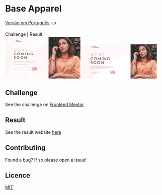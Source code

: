 # Base Apparel

<a href="https://github.com/ItaloPussi/frontend-mentor/tree/master/base-apparel-coming-soon/readme.pt.md">Versão em Português</a> 👈

Challenge | Result <br />
<img width="48%" src="https://github.com/ItaloPussi/frontend-mentor/blob/master/base-apparel-coming-soon/design/desktop-design.jpg" /> <img width="48%" src="https://github.com/ItaloPussi/frontend-mentor/blob/master/base-apparel-coming-soon/design/result.jpg?raw=true" /> 

## Challenge
See the challenge on <a href="https://www.frontendmentor.io/challenges/base-apparel-coming-soon-page-5d46b47f8db8a7063f9331a0" target="_blank"> Frontend Mentor</a>

## Result
See the result website <a href="https://italopussi-baseapparel-fm.netlify.app/" target="_blank" >here</a>

## Contributing
Found a bug? If so please open a issue!

## Licence
[MIT](https://choosealicense.com/licenses/mit/)

